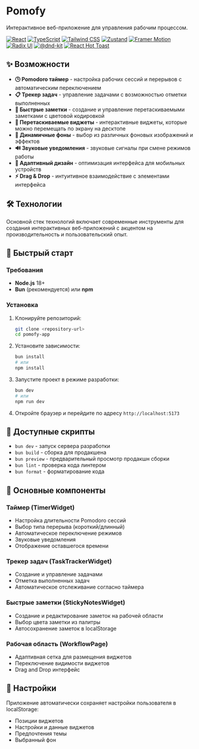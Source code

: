 # Pomofy

Интерактивное веб-приложение для управления рабочим процессом.

[![React](https://img.shields.io/badge/React-19.1.1-blue.svg)](https://reactjs.org/)
[![TypeScript](https://img.shields.io/badge/TypeScript-5.9.3-blue.svg)](https://www.typescriptlang.org/)
[![Tailwind CSS](https://img.shields.io/badge/Tailwind_CSS-4.1.14-38B2AC.svg)](https://tailwindcss.com/)
[![Zustand](https://img.shields.io/badge/Zustand-5.0.8-purple.svg)](https://zustand-demo.pmnd.rs/)
[![Framer Motion](https://img.shields.io/badge/Framer_Motion-12.23.22-pink.svg)](https://www.framer.com/motion/)
[![Radix UI](https://img.shields.io/badge/Radix_UI-1.3.6-black.svg)](https://www.radix-ui.com/)
[![@dnd-kit](https://img.shields.io/badge/@dnd--kit-6.3.1-orange.svg)](https://dndkit.com/)
[![React Hot Toast](https://img.shields.io/badge/React_Hot_Toast-2.6.0-green.svg)](https://react-hot-toast.com/)

## ✨ Возможности

- **🕒 Pomodoro таймер** - настройка рабочих сессий и перерывов с автоматическим переключением
- **📋 Трекер задач** - управление задачами с возможностью отметки выполненных
- **📝 Быстрые заметки** - создание и управление перетаскиваемыми заметками с цветовой кодировкой
- **🎨 Перетаскиваемые виджеты** - интерактивные виджеты, которые можно перемещать по экрану на десктопе
- **🌈 Динамичные фоны** - выбор из различных фоновых изображений и эффектов
- **🔊 Звуковые уведомления** - звуковые сигналы при смене режимов работы
- **📱 Адаптивный дизайн** - оптимизация интерфейса для мобильных устройств
- **⚡ Drag & Drop** - интуитивное взаимодействие с элементами интерфейса

## 🛠️ Технологии

Основной стек технологий включает современные инструменты для создания интерактивных веб-приложений с акцентом на производительность и пользовательский опыт.

## 🚀 Быстрый старт

### Требования

- **Node.js** 18+
- **Bun** (рекомендуется) или **npm**

### Установка

1. Клонируйте репозиторий:

   ```bash
   git clone <repository-url>
   cd pomofy-app
   ```

2. Установите зависимости:

   ```bash
   bun install
   # или
   npm install
   ```

3. Запустите проект в режиме разработки:

   ```bash
   bun dev
   # или
   npm run dev
   ```

4. Откройте браузер и перейдите по адресу `http://localhost:5173`

## 📜 Доступные скрипты

- `bun dev` - запуск сервера разработки
- `bun build` - сборка для продакшена
- `bun preview` - предварительный просмотр продакшн сборки
- `bun lint` - проверка кода линтером
- `bun format` - форматирование кода

## 🎯 Основные компоненты

### Таймер (TimerWidget)

- Настройка длительности Pomodoro сессий
- Выбор типа перерыва (короткий/длинный)
- Автоматическое переключение режимов
- Звуковые уведомления
- Отображение оставшегося времени

### Трекер задач (TaskTrackerWidget)

- Создание и управление задачами
- Отметка выполненных задач
- Автоматическое отслеживание согласно таймера

### Быстрые заметки (StickyNotesWidget)

- Создание и редактирование заметок на рабочей области
- Выбор цвета заметки из палитры
- Автосохранение заметок в localStorage

### Рабочая область (WorkflowPage)

- Адаптивная сетка для размещения виджетов
- Переключение видимости виджетов
- Drag and Drop интерфейс

## 🔧 Настройки

Приложение автоматически сохраняет настройки пользователя в localStorage:

- Позиции виджетов
- Настройки и данные виджетов
- Предпочтения темы
- Выбранный фон
